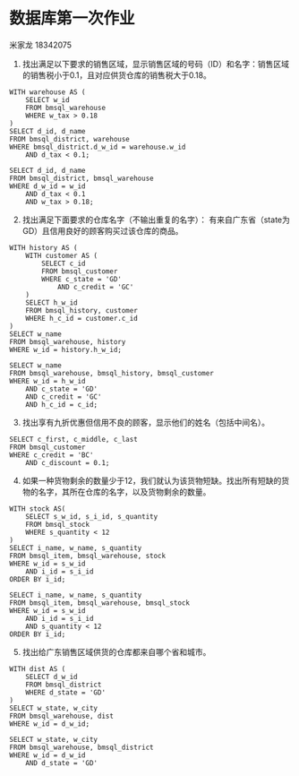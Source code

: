 # 数据库第一次作业

米家龙 18342075

1. 找出满足以下要求的销售区域，显示销售区域的号码（ID）和名字：销售区域的销售税小于0.1，且对应供货仓库的销售税大于0.18。

```postgresql
WITH warehouse AS (
    SELECT w_id 
    FROM bmsql_warehouse 
    WHERE w_tax > 0.18
)
SELECT d_id, d_name 
FROM bmsql_district, warehouse 
WHERE bmsql_district.d_w_id = warehouse.w_id
    AND d_tax < 0.1;
```

```postgresql
SELECT d_id, d_name 
FROM bmsql_district, bmsql_warehouse 
WHERE d_w_id = w_id
    AND d_tax < 0.1 
    AND w_tax > 0.18;
```

2. 找出满足下面要求的仓库名字（不输出重复的名字）： 有来自广东省（state为GD）且信用良好的顾客购买过该仓库的商品。

```pgsql
WITH history AS (
    WITH customer AS (
        SELECT c_id
        FROM bmsql_customer
        WHERE c_state = 'GD'
            AND c_credit = 'GC'
    )
    SELECT h_w_id
    FROM bmsql_history, customer
    WHERE h_c_id = customer.c_id
)
SELECT w_name
FROM bmsql_warehouse, history
WHERE w_id = history.h_w_id;
```

```pgsql
SELECT w_name
FROM bmsql_warehouse, bmsql_history, bmsql_customer
WHERE w_id = h_w_id
    AND c_state = 'GD'
    AND c_credit = 'GC'
    AND h_c_id = c_id;
```

3. 找出享有九折优惠但信用不良的顾客，显示他们的姓名（包括中间名）。

```pgsql
SELECT c_first, c_middle, c_last
FROM bmsql_customer
WHERE c_credit = 'BC'
    AND c_discount = 0.1;
```

4. 如果一种货物剩余的数量少于12，我们就认为该货物短缺。找出所有短缺的货物的名字，其所在仓库的名字，以及货物剩余的数量。

```pgsql
WITH stock AS(
    SELECT s_w_id, s_i_id, s_quantity
    FROM bmsql_stock
    WHERE s_quantity < 12
)
SELECT i_name, w_name, s_quantity
FROM bmsql_item, bmsql_warehouse, stock
WHERE w_id = s_w_id 
    AND i_id = s_i_id
ORDER BY i_id;
```

```pgsql
SELECT i_name, w_name, s_quantity
FROM bmsql_item, bmsql_warehouse, bmsql_stock
WHERE w_id = s_w_id 
    AND i_id = s_i_id
    AND s_quantity < 12
ORDER BY i_id;
```

5. 找出给广东销售区域供货的仓库都来自哪个省和城市。

```pgsql
WITH dist AS (
    SELECT d_w_id
    FROM bmsql_district
    WHERE d_state = 'GD'
)
SELECT w_state, w_city
FROM bmsql_warehouse, dist
WHERE w_id = d_w_id;
```

```pgsql
SELECT w_state, w_city
FROM bmsql_warehouse, bmsql_district
WHERE w_id = d_w_id
    AND d_state = 'GD'
```
